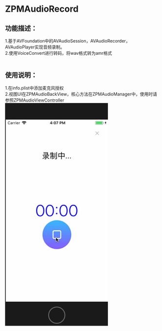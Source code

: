 # ZPMAudioRecord
## 功能描述：  
  1.基于AVFoundation中的AVAudioSession，AVAudioRecorder，AVAudioPlayer实现音频录制。  
  2.使用VoiceConvert进行转码，将wav格式转为amr格式  
  <br>
## 使用说明：  
  1.在info.plist中添加麦克风授权  
  2.视图UI在ZPMAudioBackView，核心方法在ZPMAudioManager中，使用时请参照ZPMAudioViewController  
![image](https://github.com/wutong618/audioRecord/blob/master/audioRecord.gif)
